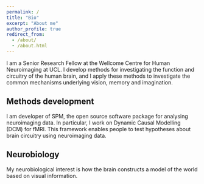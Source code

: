 ```yaml
---
permalink: /
title: "Bio"
excerpt: "About me"
author_profile: true
redirect_from: 
  - /about/
  - /about.html
---
```


I am a Senior Research Fellow at the Wellcome Centre for Human Neuroimaging at UCL. I develop methods for investigating the function and circuitry of the human brain, and I apply these methods to investigate the common mechanisms underlying vision, memory and imagination.

## Methods development
I am developer of SPM, the open source software package for analysing neuroimaging data. In particular, I work on Dynamic Causal Modelling (DCM) for fMRI. This framework enables people to test hypotheses about brain circuitry using neuroimaging data.

## Neurobiology
My neurobiological interest is how the brain constructs a model of the world based on visual information. 
